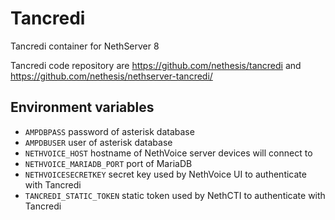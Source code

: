 # Tancredi

Tancredi container for NethServer 8


Tancredi code repository are https://github.com/nethesis/tancredi and https://github.com/nethesis/nethserver-tancredi/

## Environment variables

- `AMPDBPASS` password of asterisk database
- `AMPDBUSER` user of asterisk database
- `NETHVOICE_HOST` hostname of NethVoice server devices will connect to
- `NETHVOICE_MARIADB_PORT` port of MariaDB
- `NETHVOICESECRETKEY` secret key used by NethVoice UI to authenticate with Tancredi
- `TANCREDI_STATIC_TOKEN` static token used by NethCTI to authenticate with Tancredi
